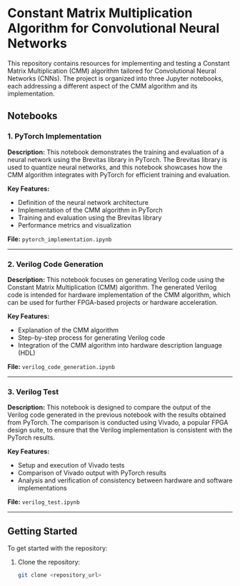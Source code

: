 # Constant Matrix Multiplication Algorithm for Convolutional Neural Networks

This repository contains resources for implementing and testing a Constant Matrix Multiplication (CMM) algorithm tailored for Convolutional Neural Networks (CNNs). The project is organized into three Jupyter notebooks, each addressing a different aspect of the CMM algorithm and its implementation.

## Notebooks

### 1. PyTorch Implementation

**Description:**
This notebook demonstrates the training and evaluation of a neural network using the Brevitas library in PyTorch. The Brevitas library is used to quantize neural networks, and this notebook showcases how the CMM algorithm integrates with PyTorch for efficient training and evaluation.

**Key Features:**
- Definition of the neural network architecture
- Implementation of the CMM algorithm in PyTorch
- Training and evaluation using the Brevitas library
- Performance metrics and visualization

**File:** `pytorch_implementation.ipynb`

---

### 2. Verilog Code Generation

**Description:**
This notebook focuses on generating Verilog code using the Constant Matrix Multiplication (CMM) algorithm. The generated Verilog code is intended for hardware implementation of the CMM algorithm, which can be used for further FPGA-based projects or hardware acceleration.

**Key Features:**
- Explanation of the CMM algorithm
- Step-by-step process for generating Verilog code
- Integration of the CMM algorithm into hardware description language (HDL)

**File:** `verilog_code_generation.ipynb`

---

### 3. Verilog Test

**Description:**
This notebook is designed to compare the output of the Verilog code generated in the previous notebook with the results obtained from PyTorch. The comparison is conducted using Vivado, a popular FPGA design suite, to ensure that the Verilog implementation is consistent with the PyTorch results.

**Key Features:**
- Setup and execution of Vivado tests
- Comparison of Vivado output with PyTorch results
- Analysis and verification of consistency between hardware and software implementations

**File:** `verilog_test.ipynb`

---

## Getting Started

To get started with the repository:

1. Clone the repository:
   ```bash
   git clone <repository_url>
